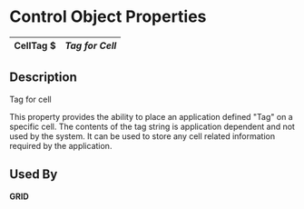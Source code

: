 # Control Object Properties

**CellTag $** |  **_Tag for Cell_**  
---|---  
  
## Description

Tag for cell

This property provides the ability to place an application defined "Tag" on a specific cell. The contents of the tag string is application dependent and not used by the system. It can be used to store any cell related information required by the application.

## Used By

**GRID**
